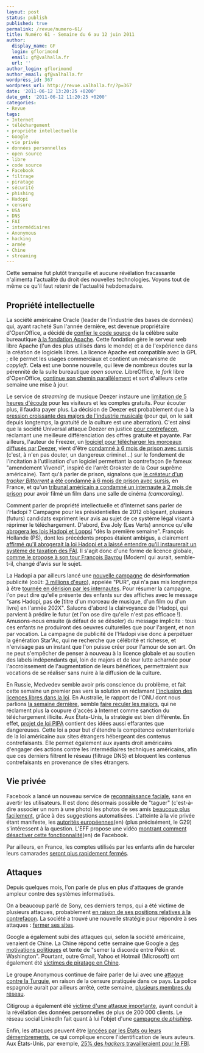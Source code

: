 ```yaml
---
layout: post
status: publish
published: true
permalink: /revue/numero-61/
title: Numéro 61 - Semaine du 6 au 12 juin 2011
author:
  display_name: GF
  login: gflorimond
  email: gf@valhalla.fr
  url: ''
author_login: gflorimond
author_email: gf@valhalla.fr
wordpress_id: 367
wordpress_url: http://revue.valhalla.fr/?p=367
date: '2011-06-12 13:20:25 +0200'
date_gmt: '2011-06-12 11:20:25 +0200'
categories:
- Revue
tags:
- Internet
- téléchargement
- propriété intellectuelle
- Google
- vie privée
- données personnelles
- open source
- libre
- code source
- Facebook
- filtrage
- piratage
- sécurité
- phishing
- Hadopi
- censure
- USA
- DNS
- FAI
- intermédiaires
- Anonymous
- hacking
- armée
- Chine
- streaming
---
```

<p>Cette semaine fut plutôt tranquille et aucune révélation fracassante n'alimenta l'actualité du droit des nouvelles technologies. Voyons tout de même ce qu'il faut retenir de l'actualité hebdomadaire.</p>
<h2>Propriété intellectuelle</h2>
<p>La société américaine Oracle (leader de l'industrie des bases de données) qui, ayant racheté Sun l'année dernière, est devenue propriétaire d'OpenOffice, a décidé de <a href="http://www.pcinpact.com/actu/news/63944-oracle-openoffice-libreoffice-apache-document-foundation.htm">confier le code source</a> de la célèbre suite bureautique <a href="http://www.zdnet.fr/actualites/oracle-confie-openoffice-a-la-fondation-apache-39761400.htm">à la fondation Apache</a>. Cette fondation gère le serveur web libre Apache (l'un des plus utilisés dans le monde) et a de l'expérience dans la création de logiciels libres. La licence Apache est compatible avec la GPL ; elle permet les usages commerciaux et contient un mécanisme de <i>copyleft</i>. Cela est une bonne nouvelle, qui lève de nombreux doutes sur la pérennité de la suite bureautique <i>open source</i>. LibreOffice, le <i>fork</i> libre d'OpenOffice, <a href="http://www.silicon.fr/libreoffice-stimule-par-la-liberation-dopenoffice-org-53008.html">continue son chemin parallèlement</a> et sort d'ailleurs cette semaine une mise à jour. </p>
<p>Le service de <i>streaming</i> de musique Deezer instaure une <a href="http://www.pcinpact.com/actu/news/63949-deezer-limitation-ecoute-musique-streaming.htm">limitation de 5 heures d'écoute</a> pour les visiteurs et les comptes gratuits. Pour écouter plus, il faudra payer plus. La décision de Deezer est probablement due à la <a href="http://www.silicon.fr/deezer-met-fin-au-tout-gratuit-de-la-musique-en-ligne-53223.html">pression croissante des majors de l'industrie musicale</a> (pour qui, on le sait depuis longtemps, la gratuité de la culture est une aberration). C'est ainsi que la société Universal attaque Deezer en justice <a href="http://t.co/aZBcLFn">pour contrefaçon</a>, réclamant une meilleure différenciation des offres gratuite et payante. Par ailleurs, l'auteur de Freezer, un <a href="http://www.pcinpact.com/actu/news/64045-freezer-deezer-scpp-sacem.htm">logiciel pour télécharger les morceaux diffusés par Deezer</a>, vient d'être <a href="http://www.zdnet.fr/actualites/six-mois-de-prison-avec-sursis-pour-l-auteur-du-logiciel-freezer-39761552.htm">condamné à 6 mois de prison avec sursis</a> (c'est, à n'en pas douter, un dangereux criminel...) sur le fondement de l'incitation à l'utilisation d'un logiciel permettant la contrefaçon (le fameux "amendement Vivendi", inspiré de l'arrêt Grokster de la Cour suprême américaine). Tant qu'à parler de prison, signalons que <a href="http://www.numerama.com/magazine/18995-le-createur-de-mamietracker-condamne-a-six-mois-de-prison-avec-sursis.html">le créateur d'un <i>tracker Bittorrent</i> a été condamné à 6 mois de prison avec sursis</a>, en France, et qu'un <a href="http://www.numerama.com/magazine/18985-2-mois-de-prison-pour-avoir-enregistre-un-film-au-cinema.html">tribunal américain a condamné un internaute à 2 mois de prison</a> pour avoir filmé un film dans une salle de cinéma <i>(camcording)</i>.</p>
<p>Comment parler de propriété intellectuelle et d'Internet sans parler de l'Hadopi ? Campagne pour les présidentielles de 2012 obligeant, plusieurs (futurs) candidats expriment leur avis au sujet de ce système légal visant à réprimer le téléchargement. D'abord, Eva Joly (Les Verts) annonce qu'elle <a href="http://www.numerama.com/magazine/19007-eva-joly-abrogera-hadopi-et-loppsi-34des-la-premiere-semaine34.html">abrogera les lois Hadopi et Loppsi</a> "dès la première semaine". François Hollande (PS), dont les précédents propos étaient ambigus, a clairement <a href="http://www.pcinpact.com/actu/news/63950-hadopi-francois-hollande-taxe-fai.htm">affirmé qu'il abrogerait la loi Hadopi et a laissé entendre qu'il instaurerait un système de taxation des FAI</a>. Il s'agit donc d'une forme de licence globale, <a href="http://www.numerama.com/magazine/19018-francois-bayrou-34travaille-sur-une-idee-de-licence-globale34.html">comme le propose à son tour François Bayrou</a> (Modem) qui aurait, semble-t-il, changé d'avis sur le sujet.</p>
<p>La Hadopi a par ailleurs lancé une <a href="http://www.zdnet.fr/actualites/hadopi-400-000-avertissements-et-un-systeme-rustique-peu-automatise-39761438.htm#xtor=123456">nouvelle campagne</a> de <s>désinformation</s> publicité (coût: <a href="http://www.numerama.com/magazine/18976-decouvrez-la-campagne-de-pub-hadopi-a-3-millions-d-euros.html">3 millions d'euro</a>), appelée "PUR", qui n'a pas mis longtemps à être <a href="http://www.pcinpact.com/actu/news/63976-hadopi-concours-pastiche-detournement.htm">tournée en dérision par les internautes</a>. Pour résumer la campagne, l'on peut dire qu'elle présente des enfants sur des affiches avec le message "sans Hadopi, pas de [titre d'un morceau de musique, d'un film ou d'un livre] en l'année 202X". Saluons d'abord la clairvoyance de l'Hadopi, qui parvient à prédire le futur (et l'on ose dire qu'elle n'est pas efficace !). Amusons-nous ensuite (à défaut de se désoler) du message implicite : tous ces enfants ne produiront des oeuvres culturelles que pour l'argent, et non par vocation. La campagne de publicité de l'Hadopi vise donc à perpétuer la génération Star'Ac, qui ne recherche que célébrité et richesse, et n'envisage pas un instant que l'on puisse créer pour l'amour de son art. On ne peut s'empêcher de penser à nouveau à la licence globale et au soutien des labels indépendants qui, loin de majors et de leur lutte acharnée pour l'accroissement de l'augmentation de leurs bénéfices, permettraient aux vocations de se réaliser sans nuire à la diffusion de la culture.</p>
<p>En Russie, Medvedev semble avoir pris conscience du problème, et fait cette semaine un premier pas vers la solution en réclamant <a href="http://www.numerama.com/magazine/19009-la-russie-envisage-d-inserer-les-licences-libres-dans-la-loi.html">l'inclusion des licences libres dans la loi</a>. En Australie, le rapport de l'ONU dont nous parlions <a href="http://revue.valhalla.fr/numeros/60/">la semaine dernière</a>, semble <a href="http://www.numerama.com/magazine/18973-le-rapport-anti-hadopi-de-l-onu-fait-reculer-les-lobbys-en-australie.html">faire reculer les majors</a>, qui ne réclament plus la coupure d'accès à Internet comme sanction du téléchargement illicite. Aux États-Unis, la stratégie est bien différente. En effet, <a href="http://www.pcinpact.com/actu/news/64023-pipa-protect-ip-act-us.htm">projet de loi PIPA</a> contient des idées aussi effarantes que dangereuses. Cette loi a pour but d'étendre la compétence extraterritoriale de la loi américaine aux sites étrangers hébergeant des contenus contrefaisants. Elle permet également aux ayants droit américains d'engager des actions contre les intermédiaires techniques américains, afin que ces derniers filtrent le réseau (filtrage DNS) et bloquent les contenus contrefaisants en provenance de sites étrangers.</p>
<h2>Vie privée</h2>
<p>Facebook a lancé un nouveau service de <a href="http://www.lemondeinformatique.fr/actualites/lire-facebook-active-la-reconnaissance-faciale-par-defaut-33910.html">reconnaissance faciale</a>, sans en avertir les utilisateurs. Il est donc désormais possible de "taguer" (c'est-à-dire associer un nom à une photo) les photos de ses amis <a href="http://www.silicon.fr/facebook-automatise-la-reconnaissance-faciale-aux-depens-de-la-vie-privee-53421.html">beaucoup plus facilement</a>, grâce à des suggestions automatisées. L'atteinte à la vie privée étant manifeste, les <a href="http://arstechnica.com/tech-policy/news/2011/06/eu-regulators-scrutinize-facebooks-facial-recognition-feature.ars">autorités européennes</a><span class="lang">(en)</span> (plus précisément, le G29) s'intéressent à la question. L'EFF propose une vidéo <a href="https://www.eff.org/deeplinks/2011/06/how-disable-facebooks-facial-recognition-feature">montrant comment désactiver cette fonctionnalité</a><span class="lang">(en)</span> de Facebook.</p>
<p>Par ailleurs, en France, les comptes utilisés par les enfants afin de harceler leurs camarades <a href="http://www.pcinpact.com/actu/news/64004-cyber-harcelement-eleves-compte-facebook.htm">seront plus rapidement fermés</a>.</p>
<h2>Attaques</h2>
<p>Depuis quelques mois, l'on parle de plus en plus d'attaques de grande ampleur contre des systèmes informatisés. </p>
<p>On a beaucoup parlé de Sony, ces derniers temps, qui a été victime de plusieurs attaques, probablement <a href="http://www.lemondeinformatique.fr/actualites/lire-pourquoi-les-hackers-s-acharnent-contre-sony-33881.html">en raison de ses positions relatives à la contrefaçon</a>. La société a trouvé une nouvelle stratégie pour répondre à ses attaques : <a href="http://www.silicon.fr/face-au-piratage-sony-a-la-solution-fermer-ses-sites-53351.html">fermer ses sites</a>. </p>
<p>Google a également subi des attaques qui, selon la société américaine, venaient de Chine. La Chine répond cette semaine que Google a <a href="http://www.numerama.com/magazine/19027-piratage-google-accuse-d-avoir-des-motivations-politiques.html">des motivations politiques</a> et tente de "semer la discorde entre Pékin et Washington". Pourtant, outre Gmail, Yahoo et Hotmail (Microsoft) ont également été <a href="http://www.silicon.fr/yahoo-mail-et-hotmail-egalement-pirates-par-la-chine-53142.html">victimes de piratage en Chine</a>. </p>
<p>Le groupe Anonymous continue de faire parler de lui avec une <a href="http://www.lemondeinformatique.fr/actualites/lire-anonymous-attaque-la-turquie-pour-denoncer-le-filtrage-du-net-33934.html">attaque contre la Turquie</a>, en raison de la censure pratiquée dans ce pays. La police espagnole aurait par ailleurs arrêté, cette semaine, <a href="http://t.co/lvc5B28">plusieurs membres du réseau</a>.</p>
<p>Citigroup a également été <a href="http://www.silicon.fr/210-000-clients-de-citigroup-vises-par-une-cyber-attaque-53619.html">victime d'une attaque importante</a>, ayant conduit à la révélation des données personnelles de plus de 200 000 clients. Le réseau social LinkedIn fait quant à lui l'objet d'une <a href="http://www.zdnet.fr/actualites/linkedin-victime-d-une-vaste-attaque-de-phishing-39761581.htm">campagne de <i>phishing</i></a>.</p>
<p>Enfin, les attaques peuvent être <a href="http://www.lemondeinformatique.fr/actualites/lire-cyber-attaques-les-ripostes-militaires-en-question-33882.html">lancées par les États ou leurs démembrements</a>, ce qui complique encore l'identification de leurs auteurs. Aux États-Unis, par exemple, <a href="http://www.zdnet.fr/actualites/au-etats-unis-25-des-hackers-renseigneraient-le-fbi-39761464.htm">25% des <i>hackers</i> travailleraient pour le FBI</a>.</p>
